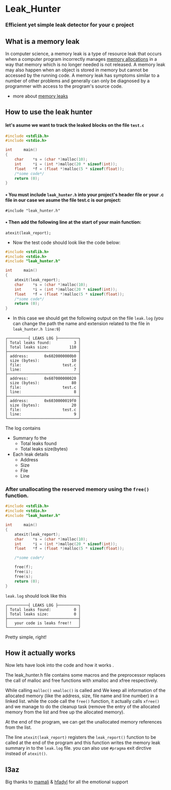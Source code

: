 # Leak_Hunter

### Efficient yet simple leak detector for your c project

## What is a memory leak
In computer science, a memory leak is a type of resource leak that occurs when a computer program incorrectly manages [memory allocations](https://en.wikipedia.org/wiki/Memory_management#ALLOCATION) in a way that memory which is no longer needed is not released. A memory leak may also happen when an object is stored in memory but cannot be accessed by the running code. A memory leak has symptoms similar to a number of other problems and generally can only be diagnosed by a programmer with access to the program's source code.
* more about [memory leaks](https://en.wikipedia.org/wiki/Memory_leak)
## How to use the leak hunter
#### let's asume we want to track the leaked blocks on the file `test.c`

```c
#include <stdlib.h>
#include <stdio.h>

int     main()
{
	char	*s = (char *)malloc(10);
	int		*i = (int *)malloc(20 * sizeof(int));
	float	*f = (float *)malloc(5 * sizeof(float));
	/*some code*/
	return (0);
}
```

#### • You must include `leak_hunter.h` into your project's header file or your .c file in our case we asume the file test.c is our project:
	#include "leak_hunter.h"
#### • Then add the following line at the start of your main function:
	atexit(leak_report);

* Now the test code should look like the code below:

```c
#include <stdlib.h>
#include <stdio.h>
#include "leak_hunter.h"

int     main()
{
	atexit(leak_report);
	char	*s = (char *)malloc(10);
	int		*i = (int *)malloc(20 * sizeof(int));
	float	*f = (float *)malloc(5 * sizeof(float));
	/*some code*/
	return (0);
}
```

* In this case we should get the following output on the file `leak.log` (you can change the path the name and extension related to the file in `leak_hunter.h line:9`)

```log
┌─────────┤ LEAKS LOG ├─────────┐
│ Total leaks found:          3 │
│ Total leaks size:         110 │
├───────────────────────────────┤
│ address:       0x6020000000b0 │
│ size (bytes):              10 │
│ file:                  test.c │
│ line:                       7 │
├───────────────────────────────┤
│ address:       0x607000000020 │
│ size (bytes):              80 │
│ file:                  test.c │
│ line:                       8 │
├───────────────────────────────┤
│ address:       0x6030000019f0 │
│ size (bytes):              20 │
│ file:                  test.c │
│ line:                       9 │
└───────────────────────────────┘
```

The log contains<br />
* Summary fo the<br />
	* Total leaks found<br />
	* Total leaks size(bytes)<br />
* Each leak details<br />
	* Address<br />
	* Size<br />
	* File<br />
	* Line<br />

### After unallocating the reserved memory using the `free()` function.

```c
#include <stdlib.h>
#include <stdio.h>
#include "leak_hunter.h"

int     main()
{
	atexit(leak_report);
	char	*s = (char *)malloc(10);
	int		*i = (int *)malloc(20 * sizeof(int));
	float	*f = (float *)malloc(5 * sizeof(float));

	/*some code*/

	free(f);
	free(i);
	free(s);
	return (0);
}
```

`leak.log` should look like this

```log
┌─────────┤ LEAKS LOG ├─────────┐
│ Total leaks found:          0 │
│ Total leaks size:           0 │
├───────────────────────────────┤
│   your code is leaks free!!   │
└───────────────────────────────┘
```
Pretty simple, right!

## How it actually works

Now lets have look into the code and how it works .

The leak_hunter.h file contains some macros and the preprocessor replaces the call of malloc and free functions with xmalloc and xfree respectively.

While calling `malloc()` `xmalloc()` is called and We keep all information of the allocated memory (like the address, size, file name and line number) in a linked list. while the code call the `free()` function, it actually calls `xfree()` and we manage to do the cleanup task (remove the entry of the allocated memory from the list and free up the allocated memory).

At the end of the program, we can get the unallocated memory references from the list.

The line `atexit(leak_report)` registers the `leak_report()` function to be called at the end of the program and this function writes the memory leak summary in to the `leak.log` file. you can also use `#pragma` exit dirctive instead of `atexit()`.

## l3az

Big thanks to [mamali](https://profile.intra.42.fr/users/mamali) & [hfadyl](https://profile.intra.42.fr/users/hfadyl) for all the emotional support

